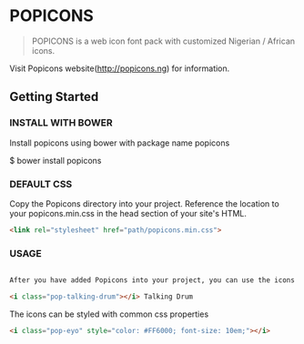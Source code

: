 # POPICONS

> POPICONS is a web icon font pack with customized Nigerian / African icons.

Visit Popicons website(http://popicons.ng) for information.


## Getting Started


### INSTALL WITH BOWER

Install popicons using bower with package name popicons

$ bower install popicons


### DEFAULT CSS

Copy the Popicons directory into your project. Reference the location to your popicons.min.css in the head section of your site's HTML.

```html
<link rel="stylesheet" href="path/popicons.min.css">
```


### USAGE


```html

After you have added Popicons into your project, you can use the icons anywhere with the <i> or <span> tag. Examples below shows basic usage.

<i class="pop-talking-drum"></i> Talking Drum
```


The icons can be styled with common css properties

```html
<i class="pop-eyo" style="color: #FF6000; font-size: 10em;"></i>
```